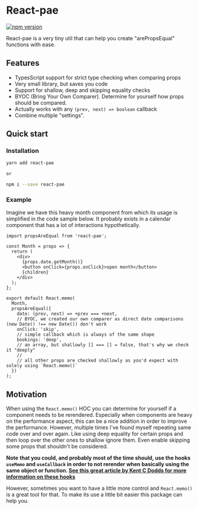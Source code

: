 # React-pae

[![npm version](https://badge.fury.io/js/react-pae.svg)](https://badge.fury.io/js/react-pae)

React-pae is a very tiny util that can help you create "arePropsEqual" functions with ease. 
## Features

- TypesScript support for strict type checking when comparing props
- Very small library, but saves you code
- Support for shallow, deep and skipping equality checks
- BYOC (Bring Your Own Comparer). Determine for yourself how props should be compared.
- Actually works with any `(prev, next) => boolean` callback
- Combine multiple "settings".

## Quick start

### Installation

```bash
yarn add react-pae

or

npm i --save react-pae
```

### Example

Imagine we have this heavy month component from which its usage is simplified in the code sample below. It probably exists in a calendar component that has a lot of interactions hypothetically.

```tsx
import propsAreEqual from 'react-pae';

const Month = props => {
  return (
    <div>
      {props.date.getMonth()}
      <button onClick={props.onClick}>open month</button>
      {children}
    </div>
  );
};

export default React.memo(
  Month,
  propsAreEqual({
    date: (prev, next) => +prev === +next,
    // BYOC, we created our own comparer as direct date comparisons (new Date() !== new Date()) don't work
    onClick: 'skip',
    // simple callback which is always of the same shape
    bookings: 'deep',
    // an array, but shallowly [] === [] = false, that's why we check it "deeply"
    // 
    // all other props are checked shallowly as you'd expect with solely using `React.memo()`
  })
);
```

## Motivation

When using the `React.memo()` HOC you can determine for yourself if a component needs to be rerendered. Especially when components are heavy on the performance aspect, this can be a nice addition in order to improve the performance. However, multiple times I've found myself repeating same code over and over again. Like using deep equality for certain props and then loop over the other ones to shallow ignore them. Even enable skipping some props that shouldn't be considered.

**Note** **that you could, and probably most of the time should, use the hooks `useMemo` and `useCallback` in order to not rerender when basically using the same object or function. [See this great article by Kent C Dodds for more information on these hooks](https://kentcdodds.com/blog/usememo-and-usecallback/)**

However, sometimes you want to have a little more control and `React.memo()` is a great tool for that. To make its use a little bit easier this package can help you.